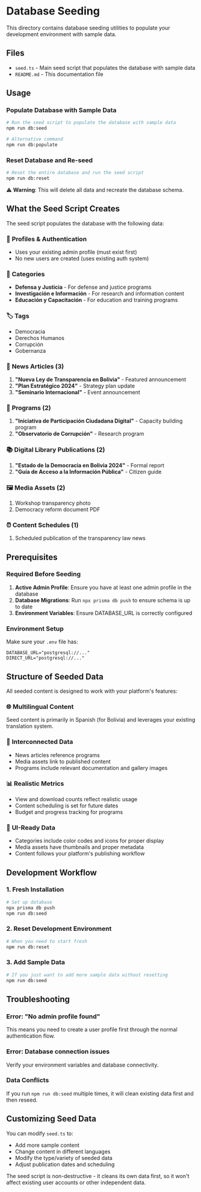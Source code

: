 # Database Seeding

This directory contains database seeding utilities to populate your development environment with sample data.

## Files

- `seed.ts` - Main seed script that populates the database with sample data
- `README.md` - This documentation file

## Usage

### Populate Database with Sample Data

```bash
# Run the seed script to populate the database with sample data
npm run db:seed

# Alternative command
npm run db:populate
```

### Reset Database and Re-seed

```bash
# Reset the entire database and run the seed script
npm run db:reset
```

⚠️ **Warning**: This will delete all data and recreate the database schema.

## What the Seed Script Creates

The seed script populates the database with the following data:

### 👤 **Profiles & Authentication**

- Uses your existing admin profile (must exist first)
- No new users are created (uses existing auth system)

### 📂 **Categories**

- **Defensa y Justicia** - For defense and justice programs
- **Investigación e Información** - For research and information content
- **Educación y Capacitación** - For education and training programs

### 🏷️ **Tags**

- Democracia
- Derechos Humanos
- Corrupción
- Gobernanza

### 📰 **News Articles (3)**

1. **"Nueva Ley de Transparencia en Bolivia"** - Featured announcement
2. **"Plan Estratégico 2024"** - Strategy plan update
3. **"Seminario Internacional"** - Event announcement

### 🎯 **Programs (2)**

1. **"Iniciativa de Participación Ciudadana Digital"** - Capacity building program
2. **"Observatorio de Corrupción"** - Research program

### 📚 **Digital Library Publications (2)**

1. **"Estado de la Democracia en Bolivia 2024"** - Formal report
2. **"Guía de Acceso a la Información Pública"** - Citizen guide

### 🖼️ **Media Assets (2)**

1. Workshop transparency photo
2. Democracy reform document PDF

### ⏰ **Content Schedules (1)**

1. Scheduled publication of the transparency law news

## Prerequisites

### Required Before Seeding

1. **Active Admin Profile**: Ensure you have at least one admin profile in the database
2. **Database Migrations**: Run `npx prisma db push` to ensure schema is up to date
3. **Environment Variables**: Ensure DATABASE_URL is correctly configured

### Environment Setup

Make sure your `.env` file has:

```env
DATABASE_URL="postgresql://..."
DIRECT_URL="postgresql://..."
```

## Structure of Seeded Data

All seeded content is designed to work with your platform's features:

### 🌐 **Multilingual Content**

Seed content is primarily in Spanish (for Bolivia) and leverages your existing translation system.

### 🔗 **Interconnected Data**

- News articles reference programs
- Media assets link to published content
- Programs include relevant documentation and gallery images

### 📊 **Realistic Metrics**

- View and download counts reflect realistic usage
- Content scheduling is set for future dates
- Budget and progress tracking for programs

### 🎨 **UI-Ready Data**

- Categories include color codes and icons for proper display
- Media assets have thumbnails and proper metadata
- Content follows your platform's publishing workflow

## Development Workflow

### 1. Fresh Installation

```bash
# Set up database
npx prisma db push
npm run db:seed
```

### 2. Reset Development Environment

```bash
# When you need to start fresh
npm run db:reset
```

### 3. Add Sample Data

```bash
# If you just want to add more sample data without resetting
npm run db:seed
```

## Troubleshooting

### Error: "No admin profile found"

This means you need to create a user profile first through the normal authentication flow.

### Error: Database connection issues

Verify your environment variables and database connectivity.

### Data Conflicts

If you run `npm run db:seed` multiple times, it will clean existing data first and then reseed.

## Customizing Seed Data

You can modify `seed.ts` to:

- Add more sample content
- Change content in different languages
- Modify the type/variety of seeded data
- Adjust publication dates and scheduling

The seed script is non-destructive - it cleans its own data first, so it won't affect existing user accounts or other independent data.
